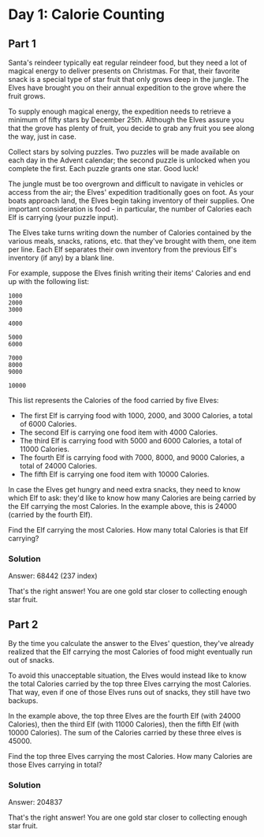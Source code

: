 Day 1: Calorie Counting
==========================================

Part 1
-----------------------------------------------

Santa's reindeer typically eat regular reindeer food, but they need a lot of magical energy to
deliver presents on Christmas. For that, their favorite snack is a special type of star fruit
that only grows deep in the jungle. The Elves have brought you on their annual expedition to
the grove where the fruit grows.

To supply enough magical energy, the expedition needs to retrieve a minimum of fifty stars by
December 25th. Although the Elves assure you that the grove has plenty of fruit, you decide to
grab any fruit you see along the way, just in case.

Collect stars by solving puzzles. Two puzzles will be made available on each day in the Advent
calendar; the second puzzle is unlocked when you complete the first. Each puzzle grants one
star. Good luck!

The jungle must be too overgrown and difficult to navigate in vehicles or access from the air;
the Elves' expedition traditionally goes on foot. As your boats approach land, the Elves begin
taking inventory of their supplies. One important consideration is food - in particular, the
number of Calories each Elf is carrying (your puzzle input).

The Elves take turns writing down the number of Calories contained by the various meals, snacks,
rations, etc. that they've brought with them, one item per line. Each Elf separates their own
inventory from the previous Elf's inventory (if any) by a blank line.

For example, suppose the Elves finish writing their items' Calories and end up with the following
list:

    1000
    2000
    3000

    4000

    5000
    6000

    7000
    8000
    9000

    10000

This list represents the Calories of the food carried by five Elves:

* The first Elf is carrying food with 1000, 2000, and 3000 Calories, a total of 6000 Calories.
* The second Elf is carrying one food item with 4000 Calories.
* The third Elf is carrying food with 5000 and 6000 Calories, a total of 11000 Calories.
* The fourth Elf is carrying food with 7000, 8000, and 9000 Calories, a total of 24000 Calories.
* The fifth Elf is carrying one food item with 10000 Calories.

In case the Elves get hungry and need extra snacks, they need to know which Elf to ask: they'd
like to know how many Calories are being carried by the Elf carrying the most Calories. In the
example above, this is 24000 (carried by the fourth Elf).

Find the Elf carrying the most Calories. How many total Calories is that Elf carrying?

### Solution

Answer: 68442 (237 index)

That's the right answer! You are one gold star closer to collecting enough star fruit.


Part 2
--------------------------------------------------

By the time you calculate the answer to the Elves' question, they've already realized that the
Elf carrying the most Calories of food might eventually run out of snacks.

To avoid this unacceptable situation, the Elves would instead like to know the total Calories
carried by the top three Elves carrying the most Calories. That way, even if one of those Elves
runs out of snacks, they still have two backups.

In the example above, the top three Elves are the fourth Elf (with 24000 Calories), then the
third Elf (with 11000 Calories), then the fifth Elf (with 10000 Calories). The sum of the
Calories carried by these three elves is 45000.

Find the top three Elves carrying the most Calories. How many Calories are those Elves carrying
in total?

### Solution

Answer: 204837

That's the right answer! You are one gold star closer to collecting enough star fruit.
